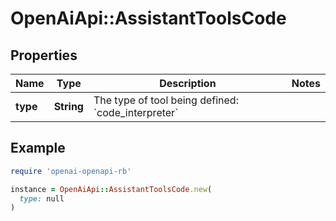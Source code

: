 # OpenAiApi::AssistantToolsCode

## Properties

| Name | Type | Description | Notes |
| ---- | ---- | ----------- | ----- |
| **type** | **String** | The type of tool being defined: &#x60;code_interpreter&#x60; |  |

## Example

```ruby
require 'openai-openapi-rb'

instance = OpenAiApi::AssistantToolsCode.new(
  type: null
)
```

